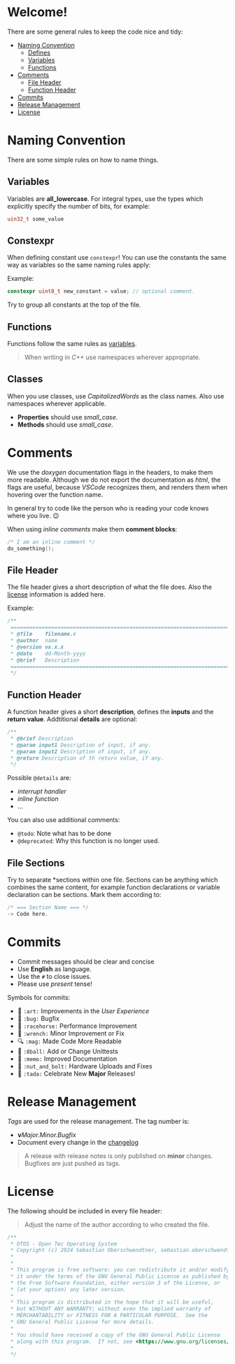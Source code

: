 # Welcome!

There are some general rules to keep the code nice and tidy:
- [Naming Convention](#naming-convention)
  - [Defines](#defines)
  - [Variables](#variables)
  - [Functions](#functions)
- [Comments](#comments)
  - [File Header](#file-header)
  - [Function Header](#function-header)
- [Commits](#commits)
- [Release Management](#release-management)
- [License](#license)

# Naming Convention
There are some simple rules on how to name things.

## Variables
Variables are **all_lowercase**.
For integral types, use the types which explicitly specify the number of bits, for example:

```cpp
uin32_t some_value
```

## Constexpr
When defining constant use `constexpr`!
You can use the constants the same way as variables so the same naming rules apply:

Example:
```cpp
constexpr uint8_t new_constant = value; // optional comment.
```

Try to group all constants at the top of the file.

## Functions
Functions follow the same rules as [variables](#variables).

> When writing in *C++* use namespaces wherever appropriate.

## Classes
When you use classes, use *CapitalizedWords* as the class names. Also use namespaces wherever applicable.

- **Properties** should use *small_case*.
- **Methods** should use *small_case*.

# Comments
We use the *doxygen* documentation flags in the headers, to make them more readable. Although we do not export the documentation as *html*, the flags
are useful, because *VSCode* recognizes them, and renders them when hovering over the function name.

In general try to code like the person who is reading your code knows where you live. :wink:

When using *inline comments* make them **comment blocks**:
```cpp
/* I am an inline comment */
do_something();
```

## File Header
The file header gives a short description of what the file does. Also the [license](#license) information is added here.

Example:
```c
/**
 ==============================================================================
 * @file    filename.c
 * @author  name
 * @version vx.x.x
 * @date    dd-Month-yyyy
 * @brief   Description
 ==============================================================================
 */
 ```
## Function Header
A function header gives a short **description**, defines the **inputs** and the **return value**. Addtitional **details** are optional:

```c
/**
 * @brief Description
 * @param input1 Description of input, if any.
 * @param input2 Description of input, if any.
 * @return Description of th return value, if any.
 */
 ```
 Possible `@details` are:
 - *interrupt handler*
 - *inline function*
 - ...
 
 You can also use additional comments:
 - `@todo`: Note what has to be done
 - `@deprecated`: Why this function is no longer used.

 ## File Sections
 Try to separate *sections within one file. Sections can be anything which combines the same content, for example function declarations or variable declaration can be sections.
 Mark them according to:
 ```cpp
 /* === Section Name === */
 -> Code here.
 ```
 
# Commits
- Commit messages should be clear and concise 
- Use **English** as language.
- Use the `#` to close issues. 
- Please use *present* tense!

Symbols for commits:
- :art: `:art:` Improvements in the *User Experience*
- :bug: `:bug:` Bugfix
- :racehorse: `:racehorse:` Performance Improvement
- :wrench: `:wrench:` Minor Improvement or Fix
- :mag: `:mag:` Made Code More Readable
- :8ball: `:8ball:` Add or Change Unittests
- :memo: `:memo:` Improved Documentation
- :nut_and_bolt: `:nut_and_bolt:` Hardware Uploads and Fixes
- :tada: `:tada:` Celebrate New **Major** Releases!

# Release Management
*Tags* are used for the release management. The tag number is:
- **v***Major.Minor.Bugfix*
- Document every change in the [changelog](CHANGELOG.md)

> A release with release notes is only published on **minor** changes. Bugfixes are just pushed as tags.

# License

The following should be included in every file header:
> Adjust the name of the author according to who created the file.
```c
/**
 * OTOS - Open Tec Operating System
 * Copyright (c) 2024 Sebastian Oberschwendtner, sebastian.oberschwendtner@gmail.com
 *
 *
 * This program is free software: you can redistribute it and/or modify
 * it under the terms of the GNU General Public License as published by
 * the Free Software Foundation, either version 3 of the License, or
 * (at your option) any later version.
 *
 * This program is distributed in the hope that it will be useful,
 * but WITHOUT ANY WARRANTY; without even the implied warranty of
 * MERCHANTABILITY or FITNESS FOR A PARTICULAR PURPOSE.  See the
 * GNU General Public License for more details.
 *
 * You should have received a copy of the GNU General Public License
 * along with this program.  If not, see <https://www.gnu.org/licenses/>.
 *
 */
 ```
